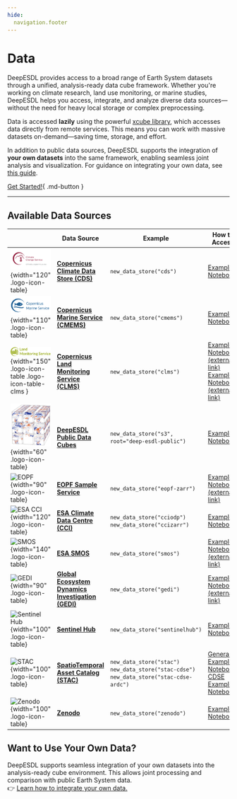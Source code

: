 ```yaml
---
hide:
  navigation.footer
---
```



# Data

DeepESDL provides access to a broad range of Earth System datasets through a unified, analysis-ready 
data cube framework. Whether you're working on climate research, land use monitoring, or marine studies, DeepESDL helps 
you access, integrate, and analyze diverse data sources—without the need for heavy local storage or complex preprocessing.

Data is accessed **lazily** using the powerful [xcube library](https://xcube.readthedocs.io/en/latest/dataaccess.html), 
which accesses data directly from remote services. This means you can work with massive datasets on-demand—saving time, 
storage, and effort.

In addition to public data sources, DeepESDL supports the integration of **your own datasets** into the same framework, 
enabling seamless joint analysis and visualization. For guidance on integrating your own data, see
[this guide](#want-to-use-your-own-data).


[Get Started!](../guide/jupyterlab/notebooks/Access_public_cubes.ipynb){ .md-button }

---

## Available Data Sources

|                                                                                                                                                                                                                                              | Data Source                                                                                    | Example                                                                                   | How to Access                                                                                                                                                                                                                                                            | Plugin repository                                           |
|----------------------------------------------------------------------------------------------------------------------------------------------------------------------------------------------------------------------------------------------|------------------------------------------------------------------------------------------------|-------------------------------------------------------------------------------------------|--------------------------------------------------------------------------------------------------------------------------------------------------------------------------------------------------------------------------------------------------------------------------|-------------------------------------------------------------|
| ![CDS](img/cds_logo.png){width="120" .logo-icon-table}                                                                                                                                                                                       | **[Copernicus Climate Data Store (CDS)](https://cds.climate.copernicus.eu/)**                  | `new_data_store("cds")`                                                                   | [Example Notebook](../guide/jupyterlab/notebooks/xcube-datastores/Generate_C3S_CDS_cubes.ipynb)                                                                                                                                                                          | [Github](https://github.com/xcube-dev/xcube-cds)            |
| ![CMEMS](img/cmems_logo_2.png){width="110" .logo-icon-table}                                                                                                                                                                                 | **[Copernicus Marine Service (CMEMS)](https://marine.copernicus.eu/)**                         | `new_data_store("cmems")`                                                                 | [Example Notebook](../guide/jupyterlab/notebooks/xcube-datastores/Generate_CMEMS_cubes.ipynb)                                                                                                                                                                            | [Github](https://github.com/xcube-dev/xcube-cmems)          |
| ![CLMS](img/logo_clms.png){width="150" .logo-icon-table .logo-icon-table-clms }                                                                                                                                                              | **[Copernicus Land Monitoring Service (CLMS)](https://land.copernicus.eu/en/dataset-catalog)** | `new_data_store("clms")`                                                                  | [Example Notebook <br/>(external link)](https://github.com/xcube-dev/xcube-clms/blob/main/examples/notebooks/CLMS_lazy_load.ipynb)<br/> [Example Notebook <br/>(external link)](https://github.com/xcube-dev/xcube-clms/blob/main/examples/notebooks/CLMS_preload.ipynb) | [Github](https://github.com/xcube-dev/xcube-clms)           |
| ![DeepESDL](../img/logo/cube_small.png){width="60" .logo-icon-table}                                                                                                                                                                         | **[DeepESDL Public Data Cubes](../guide/datacubes/ESDC)**                                      | `new_data_store("s3", root="deep-esdl-public")`                                           | [Example Notebook](../guide/jupyterlab/notebooks/generic-notebooks/Access_public_cubes.ipynb)                                                                                                                                                                            |                                                             |
| ![EOPF](https://www.dlr.de/de/eoc/forschung-transfer/projekte-und-missionen/eopf-sentinel-zarr-samples-service/esa_eopf_logo_2025_color_esa_16x9.jpg/@@images/image-1000-d87d614b71d37583fc8cf99cfbf55b0d.jpeg){width="90" .logo-icon-table} | **[EOPF Sample Service](https://zarr.eopf.copernicus.eu/)**                                    | `new_data_store("eopf-zarr")`                                                             | [Example Notebook <br/>(external link)](https://github.com/EOPF-Sample-Service/xcube-eopf/blob/main/examples/sentinel_2.ipynb)                                                                                                                                           | [Github](https://github.com/EOPF-Sample-Service/xcube-eopf) |
| ![ESA CCI](https://brand.esa.int/files/2020/05/ESA_logo_2020_Deep-scaled.jpg){width="120" .logo-icon-table}                                                                                                                                  | **[ESA Climate Data Centre (CCI)](https://climate.esa.int/en/data/#/dashboard)**               | `new_data_store("cciodp")`<br/>`new_data_store("ccizarr")`                                | [Example Notebook](../guide/jupyterlab/notebooks/xcube-datastores/Generate_CCI_cubes.ipynb)                                                                                                                                                                              | [Github](https://github.com/xcube-dev/xcube-cci)            |
| ![SMOS](https://www.esa.int/eologos/images/smos.jpg){width="140" .logo-icon-table}                                                                                                                                                           | **[ESA SMOS](https://earth.esa.int/eogateway/missions/smos)**                                  | `new_data_store("smos")`                                                                  | [Example Notebook <br/>(external link)](https://github.com/xcube-dev/xcube-smos/blob/main/notebooks/demo-store.ipynb)                                                                                                                                                    | [Github](https://github.com/xcube-dev/xcube-smos)           |
| ![GEDI](https://gedi.umd.edu/wp-content/uploads/2020/10/GEDI_16_10.jpg){width="90" .logo-icon-table}                                                                                                                                         | **[Global Ecosystem Dynamics Investigation (GEDI)](https://gedi.umd.edu/)**                    | `new_data_store("gedi")`                                                                  | [Example Notebook <br/>(external link)](https://github.com/xcube-dev/xcube-gedidb/blob/main/examples/notebooks/gedi_data_store.ipynb)                                                                                                                                    | [Github](https://github.com/xcube-dev/xcube-gedi)           |
| ![Sentinel Hub](https://www.sentinel-hub.com/img/press/sentinel_hub_by_planet_logo_big.png){width="100" .logo-icon-table}                                                                                                                    | **[Sentinel Hub](https://www.sentinel-hub.com/)**                                              | `new_data_store("sentinelhub")`                                                           | [Example Notebook](../guide/jupyterlab/notebooks/xcube-datastores/Generate_SentinelHub_cubes.ipynb)                                                                                                                                                                      | [Github](https://github.com/xcube-dev/xcube-sh)             |
| ![STAC](https://stacspec.org/public/images-original/STAC-04.png){width="100" .logo-icon-table}                                                                                                                                               | **[SpatioTemporal Asset Catalog (STAC)](https://stacspec.org/en/about/datasets/)**             | `new_data_store("stac")`<br/>`new_data_store("stac-cdse")`<br/>`new_data_store("stac-cdse-ardc")` | [General Example Notebook](../guide/jupyterlab/notebooks/xcube-datastores/Access_data_from_nonsearchable_stac_catalog.ipynb),<br/> [CDSE Example Notebook](../guide/jupyterlab/notebooks/xcube-datastores/Access_Sentinel2_data_from_CDSE.ipynb)                         | [Github](https://github.com/xcube-dev/xcube-stac)           |
| ![Zenodo](https://about.zenodo.org/static/img/logos/zenodo-black-border.svg){width="100" .logo-icon-table}                                                                                                                                   | **[Zenodo](https://zenodo.org/)**                                                              | `new_data_store("zenodo")`                                                                | [Example Notebook](../guide/jupyterlab/notebooks/xcube-datastores/Access_data_from_Zenodo.ipynb)                                                                                                                                                                         | [Github](https://github.com/xcube-dev/xcube-zenodo)         |

## Want to Use Your Own Data?

DeepESDL supports seamless integration of your own datasets into the analysis-ready cube environment. This allows joint 
processing and comparison with public Earth System data.  
👉 [Learn how to integrate your own data.](../guide/jupyterlab/notebooks/team-storage/Upload_files_to_shared_team_s3_storage.ipynb)

